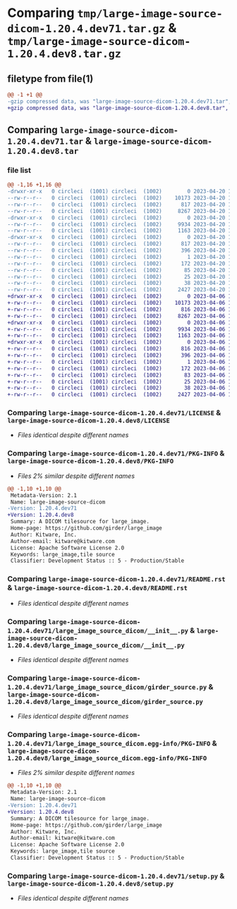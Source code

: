 # Comparing `tmp/large-image-source-dicom-1.20.4.dev71.tar.gz` & `tmp/large-image-source-dicom-1.20.4.dev8.tar.gz`

## filetype from file(1)

```diff
@@ -1 +1 @@
-gzip compressed data, was "large-image-source-dicom-1.20.4.dev71.tar", last modified: Thu Apr 20 14:28:46 2023, max compression
+gzip compressed data, was "large-image-source-dicom-1.20.4.dev8.tar", last modified: Thu Apr  6 14:41:38 2023, max compression
```

## Comparing `large-image-source-dicom-1.20.4.dev71.tar` & `large-image-source-dicom-1.20.4.dev8.tar`

### file list

```diff
@@ -1,16 +1,16 @@
-drwxr-xr-x   0 circleci  (1001) circleci  (1002)        0 2023-04-20 14:28:46.027448 large-image-source-dicom-1.20.4.dev71/
--rw-r--r--   0 circleci  (1001) circleci  (1002)    10173 2023-04-20 14:28:45.000000 large-image-source-dicom-1.20.4.dev71/LICENSE
--rw-r--r--   0 circleci  (1001) circleci  (1002)      817 2023-04-20 14:28:46.027448 large-image-source-dicom-1.20.4.dev71/PKG-INFO
--rw-r--r--   0 circleci  (1001) circleci  (1002)     8267 2023-04-20 14:28:45.000000 large-image-source-dicom-1.20.4.dev71/README.rst
-drwxr-xr-x   0 circleci  (1001) circleci  (1002)        0 2023-04-20 14:28:46.027448 large-image-source-dicom-1.20.4.dev71/large_image_source_dicom/
--rw-r--r--   0 circleci  (1001) circleci  (1002)     9934 2023-04-20 14:27:55.000000 large-image-source-dicom-1.20.4.dev71/large_image_source_dicom/__init__.py
--rw-r--r--   0 circleci  (1001) circleci  (1002)     1163 2023-04-20 14:27:55.000000 large-image-source-dicom-1.20.4.dev71/large_image_source_dicom/girder_source.py
-drwxr-xr-x   0 circleci  (1001) circleci  (1002)        0 2023-04-20 14:28:46.027448 large-image-source-dicom-1.20.4.dev71/large_image_source_dicom.egg-info/
--rw-r--r--   0 circleci  (1001) circleci  (1002)      817 2023-04-20 14:28:45.000000 large-image-source-dicom-1.20.4.dev71/large_image_source_dicom.egg-info/PKG-INFO
--rw-r--r--   0 circleci  (1001) circleci  (1002)      396 2023-04-20 14:28:45.000000 large-image-source-dicom-1.20.4.dev71/large_image_source_dicom.egg-info/SOURCES.txt
--rw-r--r--   0 circleci  (1001) circleci  (1002)        1 2023-04-20 14:28:45.000000 large-image-source-dicom-1.20.4.dev71/large_image_source_dicom.egg-info/dependency_links.txt
--rw-r--r--   0 circleci  (1001) circleci  (1002)      172 2023-04-20 14:28:45.000000 large-image-source-dicom-1.20.4.dev71/large_image_source_dicom.egg-info/entry_points.txt
--rw-r--r--   0 circleci  (1001) circleci  (1002)       85 2023-04-20 14:28:45.000000 large-image-source-dicom-1.20.4.dev71/large_image_source_dicom.egg-info/requires.txt
--rw-r--r--   0 circleci  (1001) circleci  (1002)       25 2023-04-20 14:28:45.000000 large-image-source-dicom-1.20.4.dev71/large_image_source_dicom.egg-info/top_level.txt
--rw-r--r--   0 circleci  (1001) circleci  (1002)       38 2023-04-20 14:28:46.027448 large-image-source-dicom-1.20.4.dev71/setup.cfg
--rw-r--r--   0 circleci  (1001) circleci  (1002)     2427 2023-04-20 14:27:55.000000 large-image-source-dicom-1.20.4.dev71/setup.py
+drwxr-xr-x   0 circleci  (1001) circleci  (1002)        0 2023-04-06 14:41:38.255149 large-image-source-dicom-1.20.4.dev8/
+-rw-r--r--   0 circleci  (1001) circleci  (1002)    10173 2023-04-06 14:41:37.000000 large-image-source-dicom-1.20.4.dev8/LICENSE
+-rw-r--r--   0 circleci  (1001) circleci  (1002)      816 2023-04-06 14:41:38.255149 large-image-source-dicom-1.20.4.dev8/PKG-INFO
+-rw-r--r--   0 circleci  (1001) circleci  (1002)     8267 2023-04-06 14:41:37.000000 large-image-source-dicom-1.20.4.dev8/README.rst
+drwxr-xr-x   0 circleci  (1001) circleci  (1002)        0 2023-04-06 14:41:38.255149 large-image-source-dicom-1.20.4.dev8/large_image_source_dicom/
+-rw-r--r--   0 circleci  (1001) circleci  (1002)     9934 2023-04-06 14:40:44.000000 large-image-source-dicom-1.20.4.dev8/large_image_source_dicom/__init__.py
+-rw-r--r--   0 circleci  (1001) circleci  (1002)     1163 2023-04-06 14:40:44.000000 large-image-source-dicom-1.20.4.dev8/large_image_source_dicom/girder_source.py
+drwxr-xr-x   0 circleci  (1001) circleci  (1002)        0 2023-04-06 14:41:38.255149 large-image-source-dicom-1.20.4.dev8/large_image_source_dicom.egg-info/
+-rw-r--r--   0 circleci  (1001) circleci  (1002)      816 2023-04-06 14:41:38.000000 large-image-source-dicom-1.20.4.dev8/large_image_source_dicom.egg-info/PKG-INFO
+-rw-r--r--   0 circleci  (1001) circleci  (1002)      396 2023-04-06 14:41:38.000000 large-image-source-dicom-1.20.4.dev8/large_image_source_dicom.egg-info/SOURCES.txt
+-rw-r--r--   0 circleci  (1001) circleci  (1002)        1 2023-04-06 14:41:38.000000 large-image-source-dicom-1.20.4.dev8/large_image_source_dicom.egg-info/dependency_links.txt
+-rw-r--r--   0 circleci  (1001) circleci  (1002)      172 2023-04-06 14:41:38.000000 large-image-source-dicom-1.20.4.dev8/large_image_source_dicom.egg-info/entry_points.txt
+-rw-r--r--   0 circleci  (1001) circleci  (1002)       83 2023-04-06 14:41:38.000000 large-image-source-dicom-1.20.4.dev8/large_image_source_dicom.egg-info/requires.txt
+-rw-r--r--   0 circleci  (1001) circleci  (1002)       25 2023-04-06 14:41:38.000000 large-image-source-dicom-1.20.4.dev8/large_image_source_dicom.egg-info/top_level.txt
+-rw-r--r--   0 circleci  (1001) circleci  (1002)       38 2023-04-06 14:41:38.255149 large-image-source-dicom-1.20.4.dev8/setup.cfg
+-rw-r--r--   0 circleci  (1001) circleci  (1002)     2427 2023-04-06 14:40:44.000000 large-image-source-dicom-1.20.4.dev8/setup.py
```

### Comparing `large-image-source-dicom-1.20.4.dev71/LICENSE` & `large-image-source-dicom-1.20.4.dev8/LICENSE`

 * *Files identical despite different names*

### Comparing `large-image-source-dicom-1.20.4.dev71/PKG-INFO` & `large-image-source-dicom-1.20.4.dev8/PKG-INFO`

 * *Files 2% similar despite different names*

```diff
@@ -1,10 +1,10 @@
 Metadata-Version: 2.1
 Name: large-image-source-dicom
-Version: 1.20.4.dev71
+Version: 1.20.4.dev8
 Summary: A DICOM tilesource for large_image.
 Home-page: https://github.com/girder/large_image
 Author: Kitware, Inc.
 Author-email: kitware@kitware.com
 License: Apache Software License 2.0
 Keywords: large_image,tile source
 Classifier: Development Status :: 5 - Production/Stable
```

### Comparing `large-image-source-dicom-1.20.4.dev71/README.rst` & `large-image-source-dicom-1.20.4.dev8/README.rst`

 * *Files identical despite different names*

### Comparing `large-image-source-dicom-1.20.4.dev71/large_image_source_dicom/__init__.py` & `large-image-source-dicom-1.20.4.dev8/large_image_source_dicom/__init__.py`

 * *Files identical despite different names*

### Comparing `large-image-source-dicom-1.20.4.dev71/large_image_source_dicom/girder_source.py` & `large-image-source-dicom-1.20.4.dev8/large_image_source_dicom/girder_source.py`

 * *Files identical despite different names*

### Comparing `large-image-source-dicom-1.20.4.dev71/large_image_source_dicom.egg-info/PKG-INFO` & `large-image-source-dicom-1.20.4.dev8/large_image_source_dicom.egg-info/PKG-INFO`

 * *Files 2% similar despite different names*

```diff
@@ -1,10 +1,10 @@
 Metadata-Version: 2.1
 Name: large-image-source-dicom
-Version: 1.20.4.dev71
+Version: 1.20.4.dev8
 Summary: A DICOM tilesource for large_image.
 Home-page: https://github.com/girder/large_image
 Author: Kitware, Inc.
 Author-email: kitware@kitware.com
 License: Apache Software License 2.0
 Keywords: large_image,tile source
 Classifier: Development Status :: 5 - Production/Stable
```

### Comparing `large-image-source-dicom-1.20.4.dev71/setup.py` & `large-image-source-dicom-1.20.4.dev8/setup.py`

 * *Files identical despite different names*

